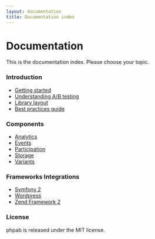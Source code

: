 ```yaml
---
layout: documentation
title: Documentation index
---
```


# Documentation

This is the documentation index. Please choose your topic.

### Introduction

* [Getting started](getting-started.md)
* [Understanding A/B testing](understanding-ab-testing.md)
* [Library layout](library-layout.md)
* [Best practices guide](best-practices.md)

### Components

* [Analytics](components/analytics.md)
* [Events](components/events.md)
* [Participation](components/participation.md)
* [Storage](components/storage.md)
* [Variants](components/variants.md)

### Frameworks Integrations

- [Symfony 2](frameworks/symfony2.md)
- [Wordpress](frameworks/wordpress.md)
- [Zend Framework 2](frameworks/zf2.md)

### License

phpab is released under the MIT license.
